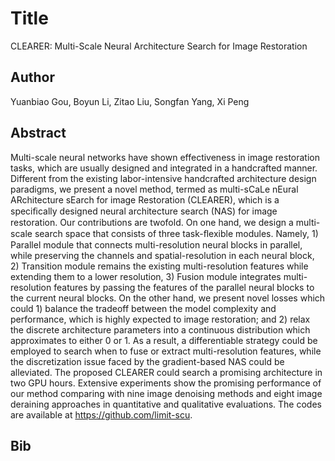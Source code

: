 # Title 
CLEARER: Multi-Scale Neural Architecture Search for Image Restoration
## Author 
Yuanbiao Gou, Boyun Li, Zitao Liu, Songfan Yang, Xi Peng
## Abstract 
Multi-scale neural networks have shown effectiveness in image restoration tasks, which are usually designed and integrated in a handcrafted manner. Different from the existing labor-intensive handcrafted architecture design paradigms, we present a novel method, termed as multi-sCaLe nEural ARchitecture sEarch for image Restoration (CLEARER), which is a speciﬁcally designed neural architecture search (NAS) for image restoration. Our contributions are twofold. On one hand, we design a multi-scale search space that consists of three task-ﬂexible modules. Namely, 1) Parallel module that connects multi-resolution neural blocks in parallel, while preserving the channels and spatial-resolution in each neural block, 2) Transition module remains the existing multi-resolution features while extending them to a lower resolution, 3) Fusion module integrates multi-resolution features by passing the features of the parallel neural blocks to the current neural blocks. On the other hand, we present novel losses which could 1) balance the tradeoff between the model complexity and performance, which is highly expected to image restoration; and 2) relax the discrete architecture parameters into a continuous distribution which approximates to either 0 or 1. As a result, a differentiable strategy could be employed to search when to fuse or extract multi-resolution features, while the discretization issue faced by the gradient-based NAS could be alleviated. The proposed CLEARER could search a promising architecture in two GPU hours. Extensive experiments show the promising performance of our method comparing with nine image denoising methods and eight image deraining approaches in quantitative and qualitative evaluations. The codes are available at https://github.com/limit-scu.
## Bib
